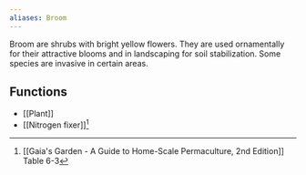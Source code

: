 ```yaml
---
aliases: Broom
---
```

Broom are shrubs with bright yellow flowers. They are used ornamentally for their attractive blooms and in landscaping for soil stabilization. Some species are invasive in certain areas.
## Functions
- [[Plant]]
- [[Nitrogen fixer]][^1]

[^1]: [[Gaia's Garden - A Guide to Home-Scale Permaculture, 2nd Edition]] Table 6-3